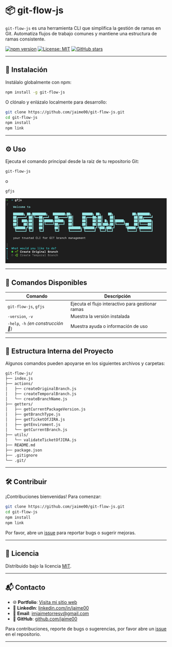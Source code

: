 # 📦 git-flow-js

`git-flow-js` es una herramienta CLI que simplifica la gestión de ramas en Git. Automatiza flujos de trabajo comunes y mantiene una estructura de ramas consistente.

[![npm version](https://img.shields.io/npm/v/git-flow-js.svg)](https://www.npmjs.com/package/git-flow-js)
[![License: MIT](https://img.shields.io/badge/License-MIT-yellow.svg)](https://opensource.org/licenses/MIT)
[![GitHub stars](https://img.shields.io/github/stars/jaime00/git-flow-js.svg)](https://github.com/jaime00/git-flow-js/stargazers)

---

## 🚀 Instalación

Instálalo globalmente con npm:

```bash
npm install -g git-flow-js
````

O clónalo y enlázalo localmente para desarrollo:

```bash
git clone https://github.com/jaime00/git-flow-js.git
cd git-flow-js
npm install
npm link
```

---

## ⚙️ Uso

Ejecuta el comando principal desde la raíz de tu repositorio Git:

```bash
git-flow-js
```
o

```bash
gfjs
```
![Basic Use Example](examples/gfjs-dark.png)


---

## 🧰 Comandos Disponibles

| Comando                      | Descripción                                       |
| ---------------------------- | ------------------------------------------------- |
| `git-flow-js`, `gfjs`                | Ejecuta el flujo interactivo para gestionar ramas |
| `-version`, `-v`            | Muestra la versión instalada                      |
| `-help`, `-h` *(en construcción 🚧)* | Muestra ayuda o información de uso                |

---

## 📁 Estructura Interna del Proyecto

Algunos comandos pueden apoyarse en los siguientes archivos y carpetas:

```
git-flow-js/
├── index.js
├── actions/
│   ├── createOriginalBranch.js
│   ├── createTemporalBranch.js
│   └── createBranchName.js
├── getters/
│   ├── getCurrentPackageVersion.js
│   ├── getBranchType.js
│   ├── getTicketOfJIRA.js
│   ├── getEnviroment.js
│   └── getCurrentBranch.js
├── utils/
│   └── validateTicketOfJIRA.js
├── README.md
├── package.json
├── .gitignore
└── .git/
```

---

## 🛠️ Contribuir

¡Contribuciones bienvenidas! Para comenzar:

```bash
git clone https://github.com/jaime00/git-flow-js.git
cd git-flow-js
npm install
npm link
```

Por favor, abre un [issue](https://github.com/jaime00/git-flow-js/issues) para reportar bugs o sugerir mejoras.

---

## 📝 Licencia

Distribuido bajo la licencia [MIT](LICENSE).

---

## 📬 Contacto

- 🌐 **Portfolio**: [Visita mi sitio web](https://jaime00portfolio.netlify.app/)
- 💼 **LinkedIn**: [linkedin.com/in/jaime00](https://www.linkedin.com/in/jaime00)
- 📧 **Email**: [imjaimetorresv@gmail.com](mailto:tu-email@ejemplo.com)
- 🐙 **GitHub**: [github.com/jaime00](https://github.com/jaime00)

Para contribuciones, reporte de bugs o sugerencias, por favor abre un [issue](https://github.com/jaime00/git-flow-js/issues) en el repositorio.

---
